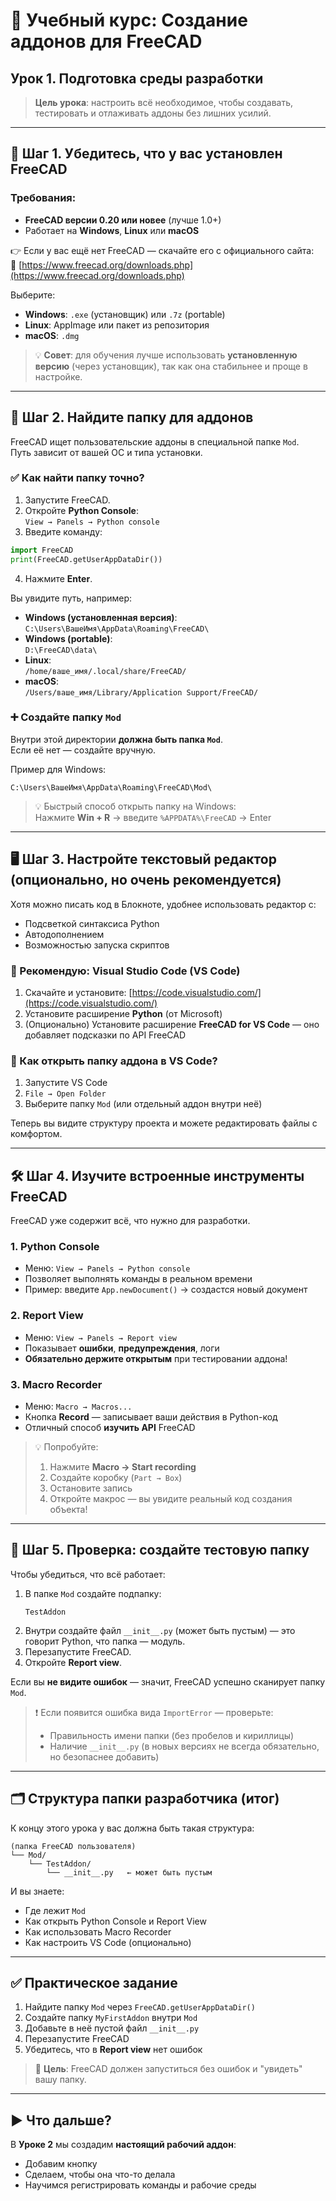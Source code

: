 # 📘 Учебный курс: Создание аддонов для FreeCAD  
## Урок 1. Подготовка среды разработки

> **Цель урока**: настроить всё необходимое, чтобы создавать, тестировать и отлаживать аддоны без лишних усилий.

---

## 🔧 Шаг 1. Убедитесь, что у вас установлен FreeCAD

### Требования:
- **FreeCAD версии 0.20 или новее** (лучше 1.0+)
- Работает на **Windows**, **Linux** или **macOS**

👉 Если у вас ещё нет FreeCAD — скачайте его с официального сайта:  
🔗 [https://www.freecad.org/downloads.php](https://www.freecad.org/downloads.php)

Выберите:
- **Windows**: `.exe` (установщик) или `.7z` (portable)
- **Linux**: AppImage или пакет из репозитория
- **macOS**: `.dmg`

> 💡 **Совет**: для обучения лучше использовать **установленную версию** (через установщик), так как она стабильнее и проще в настройке.

---

## 📁 Шаг 2. Найдите папку для аддонов

FreeCAD ищет пользовательские аддоны в специальной папке `Mod`.  
Путь зависит от вашей ОС и типа установки.

### ✅ Как найти папку точно?

1. Запустите FreeCAD.
2. Откройте **Python Console**:  
   `View → Panels → Python console`
3. Введите команду:

```python
import FreeCAD
print(FreeCAD.getUserAppDataDir())
```

4. Нажмите **Enter**.

Вы увидите путь, например:

- **Windows (установленная версия)**:  
  `C:\Users\ВашеИмя\AppData\Roaming\FreeCAD\`
- **Windows (portable)**:  
  `D:\FreeCAD\data\`
- **Linux**:  
  `/home/ваше_имя/.local/share/FreeCAD/`
- **macOS**:  
  `/Users/ваше_имя/Library/Application Support/FreeCAD/`

### ➕ Создайте папку `Mod`

Внутри этой директории **должна быть папка `Mod`**.  
Если её нет — создайте вручную.

Пример для Windows:
```
C:\Users\ВашеИмя\AppData\Roaming\FreeCAD\Mod\
```

> 💡 Быстрый способ открыть папку на Windows:  
> Нажмите **Win + R** → введите `%APPDATA%\FreeCAD` → Enter

---

## 🖥 Шаг 3. Настройте текстовый редактор (опционально, но очень рекомендуется)

Хотя можно писать код в Блокноте, удобнее использовать редактор с:
- Подсветкой синтаксиса Python
- Автодополнением
- Возможностью запуска скриптов

### 🔹 Рекомендую: **Visual Studio Code (VS Code)**

1. Скачайте и установите: [https://code.visualstudio.com/](https://code.visualstudio.com/)
2. Установите расширение **Python** (от Microsoft)
3. (Опционально) Установите расширение **FreeCAD for VS Code** — оно добавляет подсказки по API FreeCAD

### 🔹 Как открыть папку аддона в VS Code?

1. Запустите VS Code
2. `File → Open Folder`
3. Выберите папку `Mod` (или отдельный аддон внутри неё)

Теперь вы видите структуру проекта и можете редактировать файлы с комфортом.

---

## 🛠 Шаг 4. Изучите встроенные инструменты FreeCAD

FreeCAD уже содержит всё, что нужно для разработки.

### 1. **Python Console**
- Меню: `View → Panels → Python console`
- Позволяет выполнять команды в реальном времени
- Пример: введите `App.newDocument()` → создастся новый документ

### 2. **Report View**
- Меню: `View → Panels → Report view`
- Показывает **ошибки**, **предупреждения**, логи
- **Обязательно держите открытым** при тестировании аддона!

### 3. **Macro Recorder**
- Меню: `Macro → Macros...`
- Кнопка **Record** — записывает ваши действия в Python-код
- Отличный способ **изучить API** FreeCAD

> 💡 Попробуйте:  
> 1. Нажмите **Macro → Start recording**  
> 2. Создайте коробку (`Part → Box`)  
> 3. Остановите запись  
> 4. Откройте макрос — вы увидите реальный код создания объекта!

---

## 🧪 Шаг 5. Проверка: создайте тестовую папку

Чтобы убедиться, что всё работает:

1. В папке `Mod` создайте подпапку:  
   ```
   TestAddon
   ```
2. Внутри создайте файл `__init__.py` (может быть пустым) — это говорит Python, что папка — модуль.
3. Перезапустите FreeCAD.
4. Откройте **Report view**.

Если вы **не видите ошибок** — значит, FreeCAD успешно сканирует папку `Mod`.

> ❗ Если появится ошибка вида `ImportError` — проверьте:
> - Правильность имени папки (без пробелов и кириллицы)
> - Наличие `__init__.py` (в новых версиях не всегда обязательно, но безопаснее добавить)

---

## 🗂 Структура папки разработчика (итог)

К концу этого урока у вас должна быть такая структура:

```
(папка FreeCAD пользователя)
└── Mod/
    └── TestAddon/
        └── __init__.py   ← может быть пустым
```

И вы знаете:
- Где лежит `Mod`
- Как открыть Python Console и Report View
- Как использовать Macro Recorder
- Как настроить VS Code (опционально)

---

## ✅ Практическое задание

1. Найдите папку `Mod` через `FreeCAD.getUserAppDataDir()`
2. Создайте папку `MyFirstAddon` внутри `Mod`
3. Добавьте в неё пустой файл `__init__.py`
4. Перезапустите FreeCAD
5. Убедитесь, что в **Report view** нет ошибок

> 🎯 **Цель**: FreeCAD должен запуститься без ошибок и "увидеть" вашу папку.

---

## ▶️ Что дальше?

В **Уроке 2** мы создадим **настоящий рабочий аддон**:
- Добавим кнопку
- Сделаем, чтобы она что-то делала
- Научимся регистрировать команды и рабочие среды
